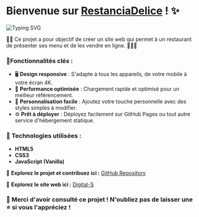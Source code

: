 # Bienvenue sur [RestanciaDelice](https://dereck22dev.github.io/RestanciaDelice-v2/public/html/index.html) ! ✨

![Typing SVG](https://readme-typing-svg.herokuapp.com?size=20&duration=3000&color=D51709&lines=Site+web+pour+Restauration+rapide+!;fastfood+et+plus...)

 💼✨ Ce projet a pour objectif de créer un site web qui permet à un restaurant de présenter ses menu et de les vendre en ligne. 🎨👨‍💻


### 🎨**Fonctionnalités clés :**

- 🖥️ **Design responsive** : S'adapte à tous les appareils, de votre mobile à votre écran 4K.
- 🚀 **Performance optimisée** : Chargement rapide et optimisé pour un meilleur référencement.
- 🎨 **Personnalisation facile** : Ajoutez votre touche personnelle avec des styles simples à modifier.
- ⚙️ **Prêt à déployer** : Déployez facilement sur GitHub Pages ou tout autre service d'hébergement statique.

### 🌟 **Technologies utilisées :**

- **HTML5**
- **CSS3**
- **JavaScript (Vanilla)**

👀 **Explorez le projet et contribuez ici :** [GitHub Repository](https://github.com/dereck22dev/RestanciaDelice-v2)


 👀 **Explorez le site web ici :** [Digital-S](https://dereck22dev.github.io/RestanciaDelice-v2/public/html/index.html)

### 🌟 Merci d'avoir consulté ce projet ! N'oubliez pas de laisser une ⭐ si vous l'appréciez !

